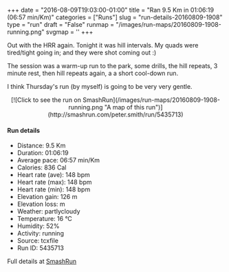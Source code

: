 +++
date = "2016-08-09T19:03:00-01:00"
title = "Ran 9.5 Km in 01:06:19 (06:57 min/Km)"
categories = ["Runs"]
slug = "run-details-20160809-1908"
type = "run"
draft = "False"
runmap = "/images/run-maps/20160809-1908-running.png"
svgmap = '<polyline points="68 0, 68 0, 64 2, 59 15, 54 21, 56 24, 53 25, 52 26, 44 34, 36 45, 34 53, 33 69, 33 70, 34 85, 39 87, 49 87, 51 92, 46 93, 43 92, 41 89, 38 91, 40 91, 38 91, 43 91, 43 95, 43 91, 39 92, 37 100, 51 95, 39 92, 42 88, 49 86, 52 93, 39 92, 37 100, 50 96, 50 94, 39 91, 43 87, 48 87, 52 95, 39 92, 37 99, 51 96, 39 91, 46 87, 49 87, 52 95, 39 92, 37 96, 37 100, 43 99, 52 95, 39 91, 45 87, 50 86, 52 95, 48 93, 39 92, 37 100, 52 95, 51 94, 39 92, 45 87, 50 86, 52 94, 40 91, 40 87, 35 86, 33 71, 33 84, 32 92">'
+++

Out with the HRR again. Tonight it was hill intervals. My quads were tired/tight going in; and they were shot coming out :)

The session was a warm-up run to the park, some drills, the hill repeats, 3 minute rest, then hill repeats again, a a short cool-down run. 

I think Thursday's run (by myself) is going to be very very gentle. 

<!--more-->

<center>
[![Click to see the run on SmashRun](/images/run-maps/20160809-1908-running.png "A map of this run")](http://smashrun.com/peter.smith/run/5435713)
</center>

#### Run details

* Distance: 9.5 Km
* Duration: 01:06:19
* Average pace: 06:57 min/Km
* Calories: 836 Cal
* Heart rate (ave): 148 bpm
* Heart rate (max): 148 bpm
* Heart rate (min): 148 bpm
* Elevation gain: 126 m
* Elevation loss:  m
* Weather: partlycloudy
* Temperature: 16 &deg;C
* Humidity: 52%
* Activity: running
* Source: tcxfile
* Run ID: 5435713

Full details at [SmashRun](http://smashrun.com/peter.smith/run/5435713)